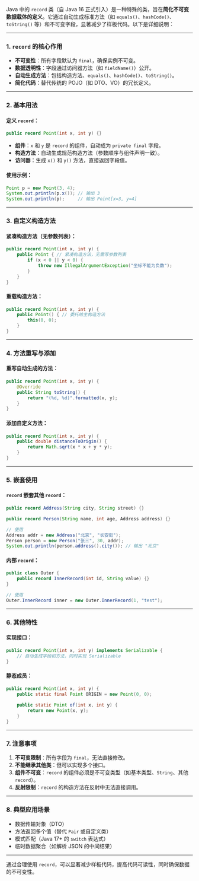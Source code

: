 Java 中的 `record` 类（自 Java 16 正式引入）是一种特殊的类，旨在**简化不可变数据载体的定义**。它通过自动生成标准方法（如 `equals()`、`hashCode()`、`toString()` 等）和不可变字段，显著减少了样板代码。以下是详细说明：

---

### **1. `record` 的核心作用**
- **不可变性**：所有字段默认为 `final`，确保实例不可变。
- **数据透明性**：字段通过访问器方法（如 `fieldName()`）公开。
- **自动生成方法**：包括构造方法、`equals()`、`hashCode()`、`toString()`。
- **简化代码**：替代传统的 POJO（如 DTO、VO）的冗长定义。

---

### **2. 基本用法**
#### 定义 `record`：
```java
public record Point(int x, int y) {}
```
- **组件**：`x` 和 `y` 是 `record` 的组件，自动成为 `private final` 字段。
- **构造方法**：自动生成规范构造方法（参数顺序与组件声明一致）。
- **访问器**：生成 `x()` 和 `y()` 方法，直接返回字段值。

#### 使用示例：
```java
Point p = new Point(3, 4);
System.out.println(p.x()); // 输出 3
System.out.println(p);     // 输出 Point[x=3, y=4]
```

---

### **3. 自定义构造方法**
#### 紧凑构造方法（无参数列表）：
```java
public record Point(int x, int y) {
    public Point { // 紧凑构造方法，无需写参数列表
        if (x < 0 || y < 0) {
            throw new IllegalArgumentException("坐标不能为负数");
        }
    }
}
```

#### 重载构造方法：
```java
public record Point(int x, int y) {
    public Point() { // 委托给主构造方法
        this(0, 0);
    }
}
```

---

### **4. 方法重写与添加**
#### 重写自动生成的方法：
```java
public record Point(int x, int y) {
    @Override
    public String toString() {
        return "(%d, %d)".formatted(x, y);
    }
}
```

#### 添加自定义方法：
```java
public record Point(int x, int y) {
    public double distanceToOrigin() {
        return Math.sqrt(x * x + y * y);
    }
}
```

---

### **5. 嵌套使用**
#### `record` 嵌套其他 `record`：
```java
public record Address(String city, String street) {}

public record Person(String name, int age, Address address) {}

// 使用
Address addr = new Address("北京", "长安街");
Person person = new Person("张三", 30, addr);
System.out.println(person.address().city()); // 输出 "北京"
```

#### 内部 `record`：
```java
public class Outer {
    public record InnerRecord(int id, String value) {}
}

// 使用
Outer.InnerRecord inner = new Outer.InnerRecord(1, "test");
```

---

### **6. 其他特性**
#### 实现接口：
```java
public record Point(int x, int y) implements Serializable {
    // 自动生成字段和方法，同时实现 Serializable
}
```

#### 静态成员：
```java
public record Point(int x, int y) {
    public static final Point ORIGIN = new Point(0, 0);
    
    public static Point of(int x, int y) {
        return new Point(x, y);
    }
}
```

---

### **7. 注意事项**
1. **不可变限制**：所有字段为 `final`，无法直接修改。
2. **不能继承其他类**：但可以实现多个接口。
3. **组件不可变**：`record` 的组件必须是不可变类型（如基本类型、`String`、其他 `record`）。
4. **反射限制**：`record` 的构造方法在反射中无法直接调用。

---

### **8. 典型应用场景**
- 数据传输对象（DTO）
- 方法返回多个值（替代 `Pair` 或自定义类）
- 模式匹配（Java 17+ 的 `switch` 表达式）
- 临时数据聚合（如解析 JSON 的中间结果）

---

通过合理使用 `record`，可以显著减少样板代码，提高代码可读性，同时确保数据的不可变性。